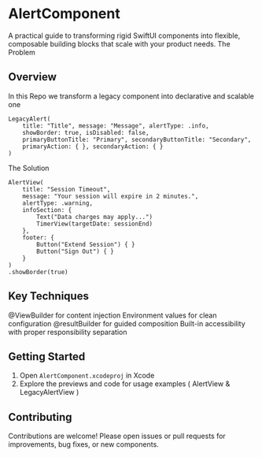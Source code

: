 # AlertComponent

A practical guide to transforming rigid SwiftUI components into flexible, composable building blocks that scale with your product needs.
The Problem

## Overview
In this Repo we transform a legacy component into declarative and scalable one 

```swift// ❌ Legacy: Overloaded initializer, hard to maintain
LegacyAlert(
    title: "Title", message: "Message", alertType: .info,
    showBorder: true, isDisabled: false,
    primaryButtonTitle: "Primary", secondaryButtonTitle: "Secondary",
    primaryAction: { }, secondaryAction: { }
)
```
The Solution
```swift// ✅ Modern: Composable, flexible, SwiftUI-native
AlertView(
    title: "Session Timeout",
    message: "Your session will expire in 2 minutes.",
    alertType: .warning,
    infoSection: {
        Text("Data charges may apply...")
        TimerView(targetDate: sessionEnd)
    },
    footer: {
        Button("Extend Session") { }
        Button("Sign Out") { }
    }
)
.showBorder(true)
```

## Key Techniques

@ViewBuilder for content injection
Environment values for clean configuration
@resultBuilder for guided composition
Built-in accessibility with proper responsibility separation

## Getting Started
1. Open `AlertComponent.xcodeproj` in Xcode
2. Explore the previews and code for usage examples ( AlertView & LegacyAlertView )

## Contributing
Contributions are welcome! Please open issues or pull requests for improvements, bug fixes, or new components.

